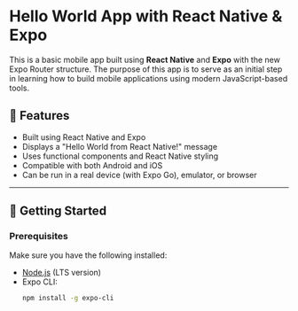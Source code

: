 # Hello World App with React Native & Expo

This is a basic mobile app built using **React Native** and **Expo** with the new Expo Router structure. The purpose of this app is to serve as an initial step in learning how to build mobile applications using modern JavaScript-based tools.

## 📱 Features

- Built using React Native and Expo
- Displays a "Hello World from React Native!" message
- Uses functional components and React Native styling
- Compatible with both Android and iOS
- Can be run in a real device (with Expo Go), emulator, or browser

---

## 🚀 Getting Started

### Prerequisites

Make sure you have the following installed:

- [Node.js](https://nodejs.org/) (LTS version)
- Expo CLI:  
  ```bash
  npm install -g expo-cli
